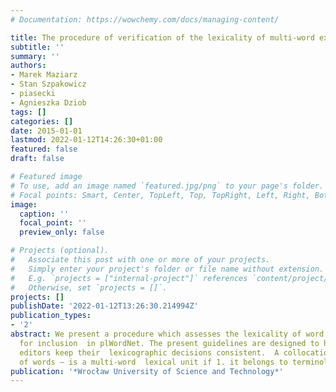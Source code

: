 ```yaml
---
# Documentation: https://wowchemy.com/docs/managing-content/

title: The procedure of verification of the lexicality of multi-word expressions
subtitle: ''
summary: ''
authors:
- Marek Maziarz
- Stan Szpakowicz
- piasecki
- Agnieszka Dziob
tags: []
categories: []
date: 2015-01-01
lastmod: 2022-01-12T14:26:30+01:00
featured: false
draft: false

# Featured image
# To use, add an image named `featured.jpg/png` to your page's folder.
# Focal points: Smart, Center, TopLeft, Top, TopRight, Left, Right, BottomLeft, Bottom, BottomRight.
image:
  caption: ''
  focal_point: ''
  preview_only: false

# Projects (optional).
#   Associate this post with one or more of your projects.
#   Simply enter your project's folder or file name without extension.
#   E.g. `projects = ["internal-project"]` references `content/project/deep-learning/index.md`.
#   Otherwise, set `projects = []`.
projects: []
publishDate: '2022-01-12T13:26:30.214994Z'
publication_types:
- '2'
abstract: We present a procedure which assesses the lexicality of word combinations
  for inclusion  in plWordNet. The present guidelines are designed to help plWordNet
  editors keep their  lexicographic decisions consistent.  A collocation – a group
  of words – is a multi-word  lexical unit if 1. it belongs to terminology, or
publication: '*Wrocław University of Science and Technology*'
---
```

